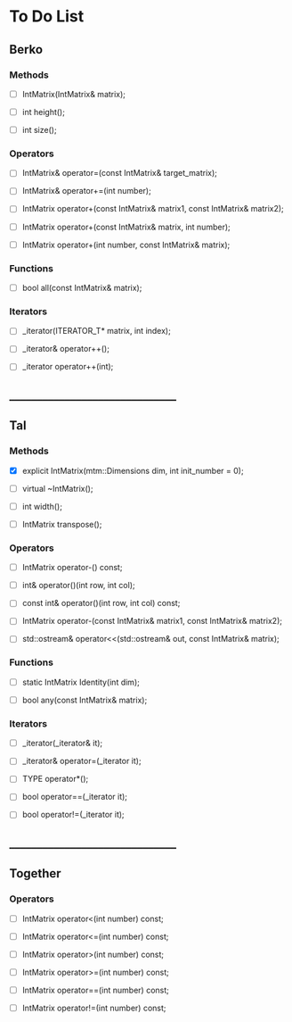 # To Do List
## Berko
### Methods
- [ ] IntMatrix(IntMatrix& matrix);

- [ ] int height();

- [ ] int size();


### Operators
- [ ] IntMatrix& operator=(const IntMatrix& target_matrix);

- [ ] IntMatrix& operator+=(int number);

- [ ] IntMatrix operator+(const IntMatrix& matrix1, const IntMatrix& matrix2);

- [ ] IntMatrix operator+(const IntMatrix& matrix, int number);

- [ ] IntMatrix operator+(int number, const IntMatrix& matrix);

### Functions
- [ ] bool all(const IntMatrix& matrix);

### Iterators
- [ ] _iterator(ITERATOR_T* matrix, int index);

- [ ] _iterator& operator++();

- [ ] _iterator operator++(int);


## ______________________________
## Tal
### Methods
- [x] explicit IntMatrix(mtm::Dimensions dim, int init_number = 0);

- [ ] virtual ~IntMatrix();

- [ ] int width();

- [ ] IntMatrix transpose();


### Operators
- [ ] IntMatrix operator-() const;

- [ ] int& operator()(int row, int col);

- [ ] const int& operator()(int row, int col) const;

- [ ] IntMatrix operator-(const IntMatrix& matrix1, const IntMatrix& matrix2);

- [ ] std::ostream& operator<<(std::ostream& out, const IntMatrix& matrix);


### Functions
- [ ] static IntMatrix Identity(int dim);

- [ ] bool any(const IntMatrix& matrix);


### Iterators
- [ ] _iterator(_iterator& it);

- [ ] _iterator& operator=(_iterator it);

- [ ] TYPE operator*();

- [ ] bool operator==(_iterator it);

- [ ] bool operator!=(_iterator it);


## ______________________________
## Together
### Operators
- [ ] IntMatrix operator<(int number) const;

- [ ] IntMatrix operator<=(int number) const;

- [ ] IntMatrix operator>(int number) const;

- [ ] IntMatrix operator>=(int number) const;

- [ ] IntMatrix operator==(int number) const;

- [ ] IntMatrix operator!=(int number) const;
